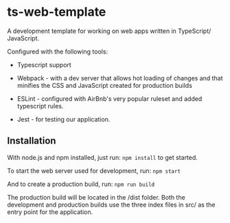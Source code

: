 # ts-web-template

A development template for working on web apps written in TypeScript/ JavaScript.

Configured with the following tools:

- Typescript support

- Webpack - with a dev server that allows hot loading of changes and that minifies the CSS and JavaScript created for production builds

- ESLint - configured with AirBnb's very popular ruleset and added typescript rules.

- Jest - for testing our application.

## Installation

With node.js and npm installed, just run:
`npm install` to get started.

To start the web server used for development, run:
`npm start`

And to create a production build, run:
`npm run build`

The production build will be located in the /dist folder.
Both the development and production builds use the three index files in src/ as the entry point for the application.
